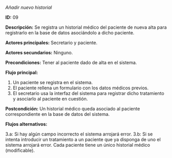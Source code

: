 *Añadir nuevo historial*  

**ID:** 09  

**Descripción:** Se registra un historial médico del paciente de nueva alta para registrarlo en la base de datos asociándolo a dicho paciente.  

**Actores principales:** Secretario y paciente.  

**Actores secundarios:** Ninguno.  

**Precondiciones:** Tener al paciente dado de alta en el sistema.  

**Flujo principal:**  

1. Un paciente se registra en el sistema.
2. El paciente rellena un formulario con los datos médicos previos.
3. El secretario usa la interfaz del sistema para registrar dicho tratamiento y asociarlo al paciente en cuestión.  

**Postcondición:** Un historial médico queda asociado al paciente correspondiente en la base de datos del sistema.  

**Flujos alternativos:**  

3.a: Si hay algún campo incorrecto el sistema arrojará error.
3.b: Si se intenta introducir un tratamiento a un paciente que ya disponga de uno el sistema arrojará error. Cada paciente tiene un único historial médico (modificable).

